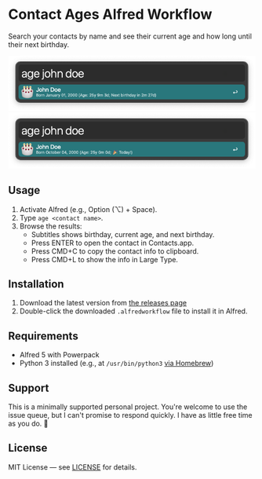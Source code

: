 # Contact Ages Alfred Workflow

Search your contacts by name and see their current age and how long until their next birthday.

![Standard search results](resources/screenshot-standard.png)
![Search results with a birthday today](resources/screenshot-today.png)

## Usage

1. Activate Alfred (e.g., Option (⌥) + Space).
2. Type `age <contact name>`.
3. Browse the results:
   - Subtitles shows birthday, current age, and next birthday.
   - Press ENTER to open the contact in Contacts.app.
   - Press CMD+C to copy the contact info to clipboard.
   - Press CMD+L to show the info in Large Type.

## Installation

1. Download the latest version from [the releases page](https://github.com/TravisCarden/alfred-contact-ages/releases)
2. Double-click the downloaded `.alfredworkflow` file to install it in Alfred.

## Requirements

- Alfred 5 with Powerpack
- Python 3 installed (e.g., at `/usr/bin/python3` [via Homebrew](https://docs.brew.sh/Homebrew-and-Python))

## Support

This is a minimally supported personal project. You're welcome to use the issue queue, but I can't promise to respond quickly. I have as little free time as you do. 🙂

## License

MIT License — see [LICENSE](LICENSE) for details.
